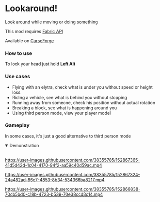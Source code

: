 # Lookaround!
Look around while moving or doing something

This mod requires [Fabric API](https://github.com/FabricMC/fabric)

Available on [CurseForge](https://www.curseforge.com/minecraft/mc-mods/lookaround)

### How to use
To lock your head just hold **Left Alt**

### Use cases
- Flying with an elytra, check what is under you without speed or height loss
- Riding a vehicle, see what is behind you without stopping
- Running away from someone, check his position without actual rotation
- Breaking a block, see what is happening around you
- Using third person mode, view your player model

### Gameplay
In some cases, it's just a good alternative to third person mode

<details open>
<summary>Demonstration</summary>
<br>

https://user-images.githubusercontent.com/38355785/152867365-41d5d42d-1c04-4170-94f2-aa59c40d59ac.mp4

https://user-images.githubusercontent.com/38355785/152867324-24a482ad-86c7-4853-8b34-534366ba8217.mp4

https://user-images.githubusercontent.com/38355785/152866838-70cb5bd0-c18b-4723-b539-70e38ccd3c14.mp4
</details>
